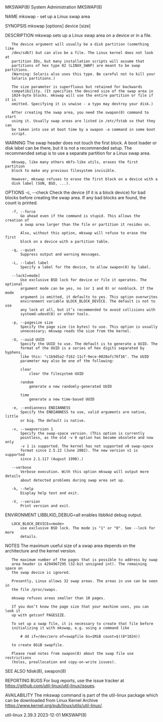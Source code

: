 MKSWAP(8)                    System Administration                   MKSWAP(8)

NAME
       mkswap - set up a Linux swap area

SYNOPSIS
       mkswap [options] device [size]

DESCRIPTION
       mkswap sets up a Linux swap area on a device or in a file.

       The device argument will usually be a disk partition (something like
       /dev/sdb7) but can also be a file. The Linux kernel does not look at
       partition IDs, but many installation scripts will assume that
       partitions of hex type 82 (LINUX_SWAP) are meant to be swap partitions.
       (Warning: Solaris also uses this type. Be careful not to kill your
       Solaris partitions.)

       The size parameter is superfluous but retained for backwards
       compatibility. (It specifies the desired size of the swap area in
       1024-byte blocks. mkswap will use the entire partition or file if it is
       omitted. Specifying it is unwise - a typo may destroy your disk.)

       After creating the swap area, you need the swapon(8) command to start
       using it. Usually swap areas are listed in /etc/fstab so that they can
       be taken into use at boot time by a swapon -a command in some boot
       script.

WARNING
       The swap header does not touch the first block. A boot loader or disk
       label can be there, but it is not a recommended setup. The recommended
       setup is to use a separate partition for a Linux swap area.

       mkswap, like many others mkfs-like utils, erases the first partition
       block to make any previous filesystem invisible.

       However, mkswap refuses to erase the first block on a device with a
       disk label (SUN, BSD, ...).

OPTIONS
       -c, --check
           Check the device (if it is a block device) for bad blocks before
           creating the swap area. If any bad blocks are found, the count is
           printed.

       -f, --force
           Go ahead even if the command is stupid. This allows the creation of
           a swap area larger than the file or partition it resides on.

           Also, without this option, mkswap will refuse to erase the first
           block on a device with a partition table.

       -q, --quiet
           Suppress output and warning messages.

       -L, --label label
           Specify a label for the device, to allow swapon(8) by label.

       --lock[=mode]
           Use exclusive BSD lock for device or file it operates. The optional
           argument mode can be yes, no (or 1 and 0) or nonblock. If the mode
           argument is omitted, it defaults to yes. This option overwrites
           environment variable $LOCK_BLOCK_DEVICE. The default is not to use
           any lock at all, but it’s recommended to avoid collisions with
           systemd-udevd(8) or other tools.

       -p, --pagesize size
           Specify the page size (in bytes) to use. This option is usually
           unnecessary; mkswap reads the size from the kernel.

       -U, --uuid UUID
           Specify the UUID to use. The default is to generate a UUID. The
           format of the UUID is a series of hex digits separated by hyphens,
           like this: "c1b9d5a2-f162-11cf-9ece-0020afc76f16". The UUID
           parameter may also be one of the following:

           clear
               clear the filesystem UUID

           random
               generate a new randomly-generated UUID

           time
               generate a new time-based UUID

       -e, --endianness ENDIANNESS
           Specify the ENDIANNESS to use, valid arguments are native, little
           or big. The default is native.

       -v, --swapversion 1
           Specify the swap-space version. (This option is currently
           pointless, as the old -v 0 option has become obsolete and now only
           -v 1 is supported. The kernel has not supported v0 swap-space
           format since 2.5.22 (June 2002). The new version v1 is supported
           since 2.1.117 (August 1998).)

       --verbose
           Verbose execution. With this option mkswap will output more details
           about detected problems during swap area set up.

       -h, --help
           Display help text and exit.

       -V, --version
           Print version and exit.

ENVIRONMENT
       LIBBLKID_DEBUG=all
           enables libblkid debug output.

       LOCK_BLOCK_DEVICE=<mode>
           use exclusive BSD lock. The mode is "1" or "0". See --lock for more
           details.

NOTES
       The maximum useful size of a swap area depends on the architecture and
       the kernel version.

       The maximum number of the pages that is possible to address by swap
       area header is 4294967295 (32-bit unsigned int). The remaining space on
       the swap device is ignored.

       Presently, Linux allows 32 swap areas. The areas in use can be seen in
       the file /proc/swaps.

       mkswap refuses areas smaller than 10 pages.

       If you don’t know the page size that your machine uses, you can look it
       up with getconf PAGESIZE.

       To set up a swap file, it is necessary to create that file before
       initializing it with mkswap, e.g. using a command like

           # dd if=/dev/zero of=swapfile bs=1MiB count=$((8*1024))

       to create 8GiB swapfile.

       Please read notes from swapon(8) about the swap file use restrictions
       (holes, preallocation and copy-on-write issues).

SEE ALSO
       fdisk(8), swapon(8)

REPORTING BUGS
       For bug reports, use the issue tracker at
       https://github.com/util-linux/util-linux/issues.

AVAILABILITY
       The mkswap command is part of the util-linux package which can be
       downloaded from Linux Kernel Archive
       <https://www.kernel.org/pub/linux/utils/util-linux/>.

util-linux 2.39.3                 2023-12-01                         MKSWAP(8)
